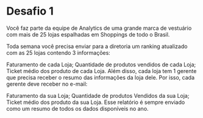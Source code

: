 # Desafio 1
Você faz parte da equipe de Analytics de uma grande marca de vestuário com mais de 25 lojas espalhadas em Shoppings de todo o Brasil.

Toda semana você precisa enviar para a diretoria um ranking atualizado com as 25 lojas contendo 3 informações:

Faturamento de cada Loja;
Quantidade de produtos vendidos de cada Loja;
Ticket médio dos produto de cada Loja.
Além disso, cada loja tem 1 gerente que precisa receber o resumo das informações da loja dele. Por isso, cada gerente deve receber no e-mail:

Faturamento da sua Loja;
Quantidade de produtos Vendidos da sua Loja;
Ticket médio dos produto da sua Loja.
Esse relatório é sempre enviado como um resumo de todos os dados disponíveis no ano.
